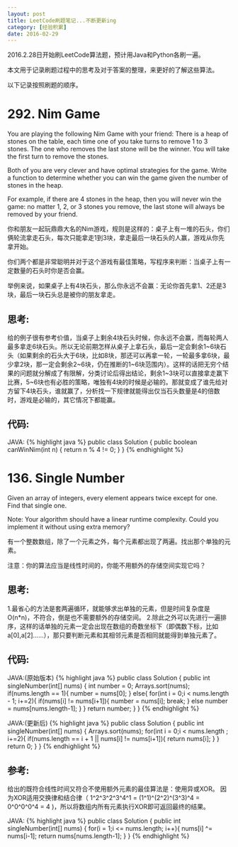 ```yaml
---
layout: post
title: LeetCode刷题笔记...不断更新ing
category: [经验积累]
date: 2016-02-29
---
```

2016.2.28日开始刷LeetCode算法题，预计用Java和Python各刷一遍。

本文用于记录刷题过程中的思考及对于答案的整理，来更好的了解这些算法。

以下记录按照刷题的顺序。
<!-- more -->


# 292. Nim Game

You are playing the following Nim Game with your friend: There is a heap of stones on the table, each time one of you take turns to remove 1 to 3 stones. The one who removes the last stone will be the winner. You will take the first turn to remove the stones.

Both of you are very clever and have optimal strategies for the game. Write a function to determine whether you can win the game given the number of stones in the heap.

For example, if there are 4 stones in the heap, then you will never win the game: no matter 1, 2, or 3 stones you remove, the last stone will always be removed by your friend.

你和朋友一起玩鼎鼎大名的Nim游戏，规则是这样的：桌子上有一堆的石头，你们俩轮流拿走石头，每次只能拿走1到3块，拿走最后一块石头的人赢，游戏从你先拿开始。

你们两个都是非常聪明并对于这个游戏有最佳策略，写程序来判断：当桌子上有一定数量的石头时你是否会赢。

举例来说，如果桌子上有4块石头，那么你永远不会赢：无论你首先拿1、2还是3块，最后一块石头总是被你的朋友拿走。


## 思考:
  给的例子很有参考价值，当桌子上剩余4块石头时候，你永远不会赢，而每轮两人最多拿走6块石头。所以无论前期怎样从桌子上拿石头，最后一定会剩余1~6块石头（如果剩余的石头大于6块，比如8块，那还可以再拿一轮，一轮最多拿6块，最少拿2块，那一定会剩余2~6块，仍在推断的1~6块范围内）。这样的话把无穷个结果的问题就分解成了有限解，分类讨论后得出结论，剩余1~3块可以直接拿走赢下比赛，5~6块也有必胜的策略，唯独有4块的时候是必输的。那就变成了谁先给对方留下4块石头，谁就赢了，分析找一下规律就能得出仅当石头数量是4的倍数时，游戏是必输的，其它情况下都能赢。


## 代码:
JAVA:
{% highlight java %}
public class Solution {
    public boolean canWinNim(int n) {
		return n % 4 != 0;
    }
}
{% endhighlight %}

# 136. Single Number
Given an array of integers, every element appears twice except for one. Find that single one.

Note:
Your algorithm should have a linear runtime complexity. Could you implement it without using extra memory?

有一个整数数组，除了一个元素之外，每个元素都出现了两遍。找出那个单独的元素。

注意：你的算法应当是线性时间的，你能不用额外的存储空间实现它吗？


## 思考:
1.最省心的方法是套两遍循环，就能够求出单独的元素，但是时间复杂度是O(n*n)，不符合，倒是也不需要额外的存储空间。
2.除此之外可以先进行一遍排序，这样的话单独的元素一定会出现在数组的奇数坐标下（即偶数下标，比如a[0],a[2]……），那只要判断元素和其相邻元素是否相同就能得到单独元素了。


## 代码:
JAVA:(原始版本)
{% highlight java %}
public class Solution {
    public int singleNumber(int[] nums) {
	int number = 0;
	Arrays.sort(nums);
	if(nums.length == 1){
	    number = nums[0];
	}
	else{
	    for(int i = 0;i < nums.length - 1; i+=2){
	        if(nums[i] != nums[i+1]){
	            number = nums[i];
	            break;
	        }
	        else
	            number = nums[nums.length-1];
	    }
	}
	return number;
    }
}
{% endhighlight %}

JAVA:(更新后)
{% highlight java %}
public class Solution {
    public int singleNumber(int[] nums) {
	Arrays.sort(nums);
	for(int i = 0;i < nums.length ; i+=2){
	    if(nums.length == i + 1 || nums[i] != nums[i+1]){
			return nums[i];
		}
	}
	    return 0;
    }
}
{% endhighlight %}


## 参考:
给出的既符合线性时间又符合不使用额外元素的最佳算法是：使用异或XOR。
因为XOR适用交换律和结合律（ 1^2^3^2^3^4^1 = (1^1)^(2^2)^(3^3)^4 = 0^0^0^0^4 = 4 )，所以将数组内所有元素执行XOR即可返回最终的结果。
	
	
JAVA:
{% highlight java %}
public class Solution {
    public int singleNumber(int[] nums) {
	for(i = 1;i <= nums.length; i++){
		nums[i] ^= nums[i-1];
		return nums[nums.length-1];
    }
}
{% endhighlight %}
